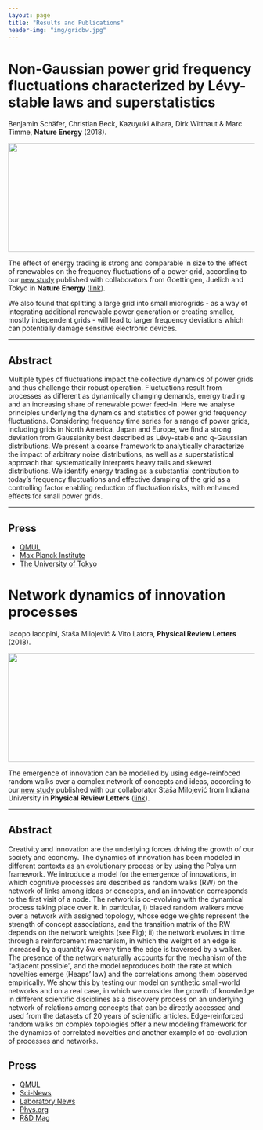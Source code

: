 ```yaml
---
layout: page
title: "Results and Publications"
header-img: "img/gridbw.jpg"
---
```


# Non-Gaussian power grid frequency fluctuations characterized by Lévy-stable laws and superstatistics
Benjamin Schäfer, Christian Beck, Kazuyuki Aihara, Dirk Witthaut & Marc Timme, **Nature Energy** (2018).

<div style="float:center;">
    <img src="https://iaciac.github.io/lobanet/img/GBFrequencyFluctuations.jpg" width="695" style="float:center;" height="222"/>
</div> 

The effect of energy trading is strong and comparable in size to the effect of renewables on the frequency fluctuations of a power grid, according to our [new study](https://www.nature.com/articles/s41560-017-0058-z) published with collaborators from Goettingen, Juelich and Tokyo in **Nature Energy** ([link](https://www.nature.com/articles/s41560-017-0058-z)).

We also found that splitting a large grid into small microgrids - as a way of integrating additional renewable power generation or creating smaller, mostly independent grids - will lead to larger frequency deviations which can potentially damage sensitive electronic devices.

---
## Abstract

Multiple types of fluctuations impact the collective dynamics of power grids and thus challenge their robust operation. Fluctuations result from processes as different as dynamically changing demands, energy trading and an increasing share of renewable power feed-in. Here we analyse principles underlying the dynamics and statistics of power grid frequency fluctuations. Considering frequency time series for a range of power grids, including grids in North America, Japan and Europe, we find a strong deviation from Gaussianity best described as Lévy-stable and q-Gaussian distributions. We present a coarse framework to analytically characterize the impact of arbitrary noise distributions, as well as a superstatistical approach that systematically interprets heavy tails and skewed distributions. We identify energy trading as a substantial contribution to today’s frequency fluctuations and effective damping of the grid as a controlling factor enabling reduction of fluctuation risks, with enhanced effects for small power grids.

---

## Press 

+ [QMUL](http://www.qmul.ac.uk/media/news/2018/se/impact-of-renewables-and-trading-on-power-grid-frequency-fluctuations.html)
+ [Max Planck Institute](https://www.ds.mpg.de/3175148/180108-pm-netzwerke)
+ [The University of Tokyo](https://iaciac.github.io/lobanet/docs/press-release-japan.pdf)


# Network dynamics of innovation processes
Iacopo Iacopini, Staša Milojević & Vito Latora, **Physical Review Letters** (2018).

<div style="float:center;">
    <img src="https://iaciac.github.io/lobanet/img/ERRW.png" width="695" style="float:center;" height="222"/>
</div> 

The emergence of innovation can be modelled by using edge-reinfoced random walks over a complex network of concepts and ideas, according to our [new study](https://journals.aps.org/prl/abstract/10.1103/PhysRevLett.120.048301) published with our collaborator Staša Milojević from Indiana University in **Physical Review Letters** ([link](https://journals.aps.org/prl/abstract/10.1103/PhysRevLett.120.048301)).

---
## Abstract

Creativity and innovation are the underlying forces driving the growth of our society and economy. The dynamics of innovation has been modeled in different contexts as an evolutionary process or by using the Polya urn framework. We introduce a model for the emergence of innovations, in which cognitive processes are described as random walks (RW) on the network of links among ideas or concepts, and an innovation corresponds to the first visit of a node. The network is co-evolving with the dynamical process taking place over it. In particular, i) biased random walkers move over a network with assigned topology, whose edge weights represent the strength of concept associations, and the transition matrix of the RW depends on the network weights (see Fig); ii) the network evolves in time through a reinforcement mechanism, in which the weight of an edge is increased by a quantity δw every time the edge is traversed by a walker. The presence of the network naturally accounts for the mechanism of the “adjacent possible”, and the model reproduces both the rate at which novelties emerge (Heaps’ law) and the correlations among them observed empirically. We show this by testing our model on synthetic small-world networks and on a real case, in which we consider the growth of knowledge in different scientific disciplines as a discovery process on an underlying network of relations among concepts that can be directly accessed and used from the datasets of 20 years of scientific articles. Edge-reinforced random walks on complex topologies offer a new modeling framework for the dynamics of correlated novelties and another example of co-evolution of processes and networks.

## Press 

+ [QMUL](https://www.qmul.ac.uk/media/news/2018/se/mathematicians-develop-model-for-how-new-ideas-emerge-.html)
+ [Sci-News](http://www.sci-news.com/othersciences/mathematics/mathematical-model-innovations-05683.html)
+ [Laboratory News](https://www.labnews.co.uk/news/consider-mathematically-modelled-12-02-2018/)
+ [Phys.org](https://phys.org/news/2018-01-mathematicians-ideas-emerge.html)
+ [R&D Mag](https://www.rdmag.com/news/2018/01/mathematicians-develop-model-how-new-ideas-emerge)

